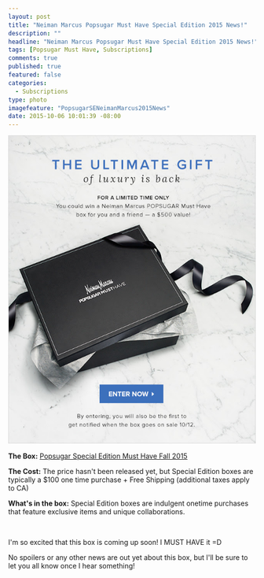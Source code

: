 ```yaml
---
layout: post
title: "Neiman Marcus Popsugar Must Have Special Edition 2015 News!"
description: ""
headline: "Neiman Marcus Popsugar Must Have Special Edition 2015 News!"
tags: [Popsugar Must Have, Subscriptions]
comments: true
published: true
featured: false
categories: 
  - Subscriptions
type: photo
imagefeature: "PopsugarSENeimanMarcus2015News"
date: 2015-10-06 10:01:39 -08:00
---
```


<center><a href="http://popsu.gr/vXrB" target="_blank">
<img src="/images/PopsugarSENeimanMarcus2015News.jpg" border="0" style="border:none;max-width:100%;" alt="Neiman Marcus Popsugar Must Have Special Edition 2015 News!" />
</a></center>
<p><b>The Box:</b> <a href="http://popsu.gr/vXrB" target="_blank">Popsugar Special Edition Must Have Fall 2015</a></p>
<p><b>The Cost:</b> The price hasn't been released yet, but Special Edition boxes are typically a $100 one time purchase + Free Shipping (additional taxes apply to CA)</p>
<p><b>What's in the box:</b> Special Edition boxes are indulgent onetime purchases that feature exclusive items and unique collaborations.</p>
<br>

<p>I'm so excited that this box is coming up soon! I MUST HAVE it =D</p>

<p>No spoilers or any other news are out yet about this box, but I'll be sure to let you all know once I hear something!</p>
